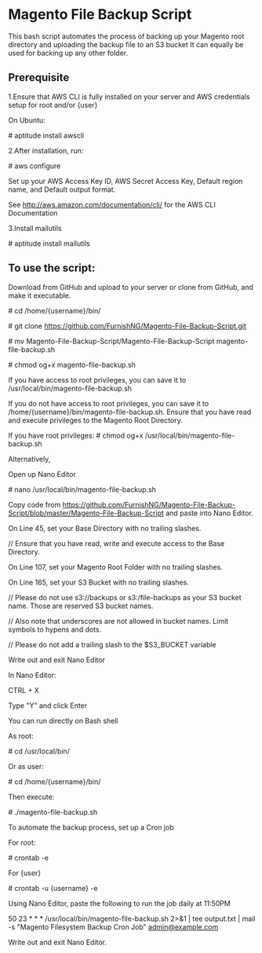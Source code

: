 # Magento File Backup Script
This bash script automates the process of backing up your Magento root directory and uploading the backup file to an S3 bucket
It can equally be used for backing up any other folder.

<h2>Prerequisite</h2>
1.Ensure that AWS CLI is fully installed on your server and AWS credentials setup for root and/or {user}

On Ubuntu:

\# aptitude install awscli

2.After installation, run:

\# aws configure

Set up your AWS Access Key ID, AWS Secret Access Key, Default region name, and Default output format.

See http://aws.amazon.com/documentation/cli/ for the AWS CLI Documentation

3.Install mailutils

\# aptitude install mailutils

<h2>To use the script:</h2>
Download from GitHub and upload to your server or clone from GitHub, and make it executable.

\# cd /home/{username}/bin/

\# git clone https://github.com/FurnishNG/Magento-File-Backup-Script.git

\# mv Magento-File-Backup-Script/Magento-File-Backup-Script magento-file-backup.sh

\# chmod og+x magento-file-backup.sh

If you have access to root privileges, you can save it to /usr/local/bin/magento-file-backup.sh

If you do not have access to root privileges, you can save it to /home/{username}/bin/magento-file-backup.sh.
Ensure that you have read and execute privileges to the Magento Root Directory.

If you have root privileges:
\# chmod og+x /usr/local/bin/magento-file-backup.sh

Alternatively, 

Open up Nano Editor

\# nano /usr/local/bin/magento-file-backup.sh

Copy code from https://github.com/FurnishNG/Magento-File-Backup-Script/blob/master/Magento-File-Backup-Script
and paste into Nano Editor.

On Line 45, set your Base Directory with no trailing slashes.

// Ensure that you have read, write and execute access to the Base Directory.

On Line 107, set your Magento Root Folder with no trailing slashes.

On Line 165, set your S3 Bucket with no trailing slashes.

//  Please do not use s3://backups or s3:/file-backups as your S3 bucket name. Those are reserved S3 bucket names.

//	Also note that underscores are not allowed in bucket names. Limit symbols to hypens and dots.

//	Please do not add a trailing slash to the $S3_BUCKET variable

Write out and exit Nano Editor

In Nano Editor:

CTRL + X

Type "Y" and click Enter

You can run directly on Bash shell

As root:

\# cd /usr/local/bin/

Or as user:

\# cd /home/{username}/bin/

Then execute:

\# ./magento-file-backup.sh

To automate the backup process, set up a Cron job

For root:

\# crontab -e

For {user}

\# crontab -u {username} -e

Using Nano Editor, paste the following to run the job daily at 11:50PM

50 23 * * * /usr/local/bin/magento-file-backup.sh 2>&1 | tee output.txt | mail -s "Magento Filesystem Backup Cron Job" admin@example.com

Write out and exit Nano Editor.
